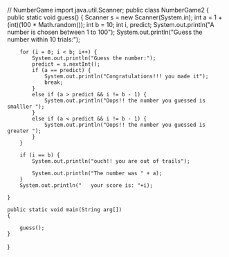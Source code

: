 // NumberGame
import java.util.Scanner;
public class NumberGame2 {
	public static void guess()
	{
		Scanner s = new Scanner(System.in);
		int a = 1 + (int)(100 * Math.random());
		int b = 10;
		int i, predict;
		System.out.println("A number is chosen between 1 to 100");
		System.out.println("Guess the number within 10 trials:");
	
		    
		
		for (i = 0; i < b; i++) {
			System.out.println("Guess the number:");
			predict = s.nextInt();
			if (a == predict) {
				System.out.println("Congratulations!!! you made it");
				break;
			}
			else if (a > predict && i != b - 1) {
				System.out.println("Oops!! the number you guessed is smalller ");
			}
			else if (a < predict && i != b - 1) {
				System.out.println("Oops!! the number you guessed is greater ");
			}
		}

		if (i == b) {
			System.out.println("ouch!! you are out of trails");

			System.out.println("The number was " + a);
		}
		System.out.println("   your score is: "+i);
		
	}
	
	public static void main(String arg[])
	{

		guess();
	}
}

